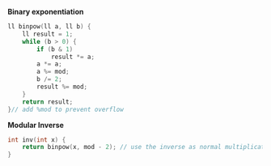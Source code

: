 **Binary exponentiation**
```cpp
ll binpow(ll a, ll b) {
    ll result = 1;
    while (b > 0) {
        if (b & 1)
            result *= a;
        a *= a;
        a %= mod;
        b /= 2;
        result %= mod;
    }
    return result;
}// add %mod to prevent overflow
```
**Modular Inverse**
```cpp
int inv(int x) {
    return binpow(x, mod - 2); // use the inverse as normal multiplication
}
```


